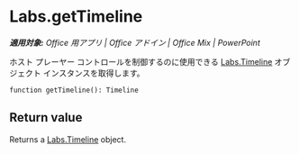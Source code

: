 
# <a name="labs.gettimeline"></a>Labs.getTimeline

 _**適用対象:** Office 用アプリ | Office アドイン | Office Mix | PowerPoint_

ホスト プレーヤー コントロールを制御するのに使用できる [Labs.Timeline](../../reference/office-mix/labs.timeline.md) オブジェクト インスタンスを取得します。

```
function getTimeline(): Timeline
```


## <a name="return-value"></a>Return value

Returns a [Labs.Timeline](../../reference/office-mix/labs.timeline.md) object.

